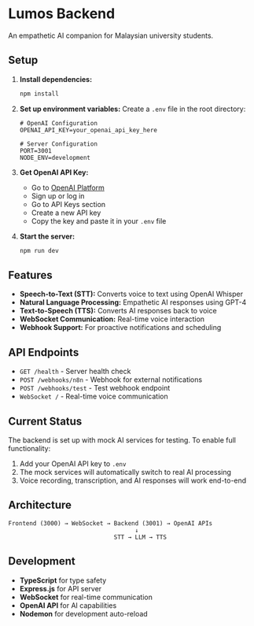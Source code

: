 # Lumos Backend

An empathetic AI companion for Malaysian university students.

## Setup

1. **Install dependencies:**
   ```bash
   npm install
   ```

2. **Set up environment variables:**
   Create a `.env` file in the root directory:
   ```env
   # OpenAI Configuration
   OPENAI_API_KEY=your_openai_api_key_here
   
   # Server Configuration
   PORT=3001
   NODE_ENV=development
   ```

3. **Get OpenAI API Key:**
   - Go to [OpenAI Platform](https://platform.openai.com/)
   - Sign up or log in
   - Go to API Keys section
   - Create a new API key
   - Copy the key and paste it in your `.env` file

4. **Start the server:**
   ```bash
   npm run dev
   ```

## Features

- **Speech-to-Text (STT):** Converts voice to text using OpenAI Whisper
- **Natural Language Processing:** Empathetic AI responses using GPT-4
- **Text-to-Speech (TTS):** Converts AI responses back to voice
- **WebSocket Communication:** Real-time voice interaction
- **Webhook Support:** For proactive notifications and scheduling

## API Endpoints

- `GET /health` - Server health check
- `POST /webhooks/n8n` - Webhook for external notifications
- `POST /webhooks/test` - Test webhook endpoint
- `WebSocket /` - Real-time voice communication

## Current Status

The backend is set up with mock AI services for testing. To enable full functionality:

1. Add your OpenAI API key to `.env`
2. The mock services will automatically switch to real AI processing
3. Voice recording, transcription, and AI responses will work end-to-end

## Architecture

```
Frontend (3000) → WebSocket → Backend (3001) → OpenAI APIs
                                    ↓
                              STT → LLM → TTS
```

## Development

- **TypeScript** for type safety
- **Express.js** for API server
- **WebSocket** for real-time communication
- **OpenAI API** for AI capabilities
- **Nodemon** for development auto-reload
